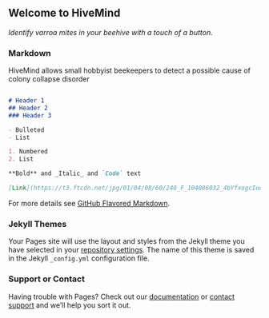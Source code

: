 ## Welcome to HiveMind 

_Identify varroa mites in your beehive with a touch of a button._ 

### Markdown

HiveMind allows small hobbyist beekeepers to detect a possible cause of colony collapse disorder
```markdown

# Header 1
## Header 2
### Header 3

- Bulleted
- List

1. Numbered
2. List

**Bold** and _Italic_ and `Code` text

[Link](https://t3.ftcdn.net/jpg/01/04/08/60/240_F_104086032_4bYfxogcIuq6GpWPtuAq4oSysku4I35D.jpg) and ![Image](https://t3.ftcdn.net/jpg/01/04/08/60/240_F_104086032_4bYfxogcIuq6GpWPtuAq4oSysku4I35D.jpg)

```

For more details see [GitHub Flavored Markdown](https://guides.github.com/features/mastering-markdown/).

### Jekyll Themes

Your Pages site will use the layout and styles from the Jekyll theme you have selected in your [repository settings](https://github.com/riya10000/Infinitum-/settings). The name of this theme is saved in the Jekyll `_config.yml` configuration file.

### Support or Contact

Having trouble with Pages? Check out our [documentation](https://help.github.com/categories/github-pages-basics/) or [contact support](https://github.com/contact) and we’ll help you sort it out.
